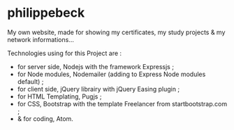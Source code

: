 # philippebeck
My own website, made for showing my certificates, my study projects &amp; my network informations...

Technologies using for this Project are :
- for server side, Nodejs with the framework Expressjs ;
- for Node modules, Nodemailer (adding to Express Node modules default) ;
- for client side, jQuery librairy with jQuery Easing plugin ;
- for HTML Templating, Pugjs ;
- for CSS, Bootstrap with the template Freelancer from startbootstrap.com ;
- &amp; for coding, Atom.
